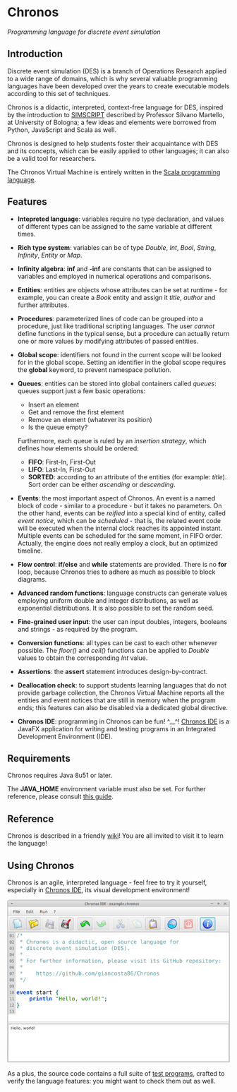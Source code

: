 # Chronos

*Programming language for discrete event simulation*


## Introduction

Discrete event simulation (DES) is a branch of Operations Research applied to a wide range of domains, which is why several valuable programming languages have been developed over the years to create executable models according to this set of techniques.

Chronos is a didactic, interpreted, context-free language for DES, inspired by the introduction to [SIMSCRIPT](http://www.simscript.com/) described by Professor Silvano Martello, at University of Bologna; a few ideas and elements were borrowed from Python, JavaScript and Scala as well.

Chronos is designed to help students foster their acquaintance with DES and its concepts, which can be easily applied to other languages; it can also be a valid tool for researchers.

The Chronos Virtual Machine is entirely written in the [Scala programming language](http://scala-lang.org/).


## Features

* **Intepreted language**: variables require no type declaration, and values of different types can be assigned to the same variable at different times.

* **Rich type system**: variables can be of type *Double*, *Int*, *Bool*, *String*, *Infinity*, *Entity* or *Map*.

* **Infinity algebra**: **inf** and **-inf** are constants that can be assigned to variables and employed in numerical operations and comparisons.

* **Entities**: entities are objects whose attributes can be set at runtime - for example, you can create a *Book* entity and assign it *title*, *author* and further attributes.

* **Procedures**: parameterized lines of code can be grouped into a procedure, just like traditional scripting languages. The user *cannot* define functions in the typical sense, but a procedure can actually return one or more values by modifying attributes of passed entities.

* **Global scope**: identifiers not found in the current scope will be looked for in the global scope. Setting an identifier in the global scope requires the **global** keyword, to prevent namespace pollution.

* **Queues**: entities can be stored into global containers called *queues*: queues support just a few basic operations:

  * Insert an element
  * Get and remove the first element
  * Remove an element (whatever its position)
  * Is the queue empty?

  Furthermore, each queue is ruled by an *insertion strategy*, which defines how elements should be ordered:

  * **FIFO**: First-In, First-Out
  * **LIFO**: Last-In, First-Out
  * **SORTED**: according to an attribute of the entities (for example: *title*). Sort order can be either *ascending* or *descending*.


* **Events**: the most important aspect of Chronos. An event is a named block of code - similar to a procedure - but it takes no parameters. On the other hand, events can be *reified* into a special kind of entity, called *event notice*, which can be *scheduled* - that is, the related event code will be executed when the internal clock reaches its appointed instant.
Multiple events can be scheduled for the same moment, in FIFO order. Actually, the engine does not really employ a clock, but an optimized timeline.

* **Flow control**: **if/else** and **while** statements are provided. There is no **for** loop, because Chronos tries to adhere as much as possible to block diagrams.

* **Advanced random functions**: language constructs can generate values employing uniform double and integer distributions, as well as exponential distributions. It is also possible to set the random seed.

* **Fine-grained user input**: the user can input doubles, integers, booleans and strings - as required by the program.

* **Conversion functions**: all types can be cast to each other whenever possible. The *floor()* and *ceil()* functions can be applied to *Double* values to obtain the corresponding *Int* value.

* **Assertions**: the **assert** statement introduces design-by-contract.

* **Deallocation check**: to support students learning languages that do not provide garbage collection, the Chronos Virtual Machine reports all the entities and event notices that are still in memory when the program ends; this features can also be disabled via a dedicated global directive.

* **Chronos IDE**: programming in Chronos can be fun! ^\_\_^! [Chronos IDE](https://github.com/giancosta86/Chronos-IDE) is a JavaFX application for writing and testing programs in an Integrated Development Environment (IDE).


## Requirements

Chronos requires Java 8u51 or later.

The **JAVA_HOME** environment variable must also be set. For further reference, please consult [this guide](http://docs.oracle.com/cd/E19182-01/820-7851/inst_cli_jdk_javahome_t/index.html).


## Reference

Chronos is described in a friendly [wiki](https://github.com/giancosta86/Chronos/wiki)! You are all invited to visit it to learn the language!


## Using Chronos

Chronos is an agile, interpreted language - feel free to try it yourself, especially in [Chronos IDE](https://github.com/giancosta86/Chronos-IDE), its visual development environment!

![Chronos IDE - Screenshot](https://github.com/giancosta86/Chronos-IDE/blob/master/Screenshot.png)

As a plus, the source code contains a full suite of [test programs](https://github.com/giancosta86/Chronos/tree/master/src/test/resources/info/gianlucacosta/chronos/interpreter/programs), crafted to verify the language features: you might want to check them out as well.
